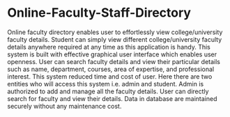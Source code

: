 # Online-Faculty-Staff-Directory
Online faculty directory enables user to effortlessly view college/university faculty details. Student can simply view different college/university faculty details anywhere required at any time as this application is handy. This system is built with effective graphical user interface which enables user openness. User can search faculty details and view their particular details such as name, department, courses, area of expertise, and professional interest. This system reduced time and cost of user. Here there are two entities who will access this system i.e. admin and student. Admin is authorized to add and manage all the faculty details. User can directly search for faculty and view their details. Data in database are maintained securely without any maintenance cost.
